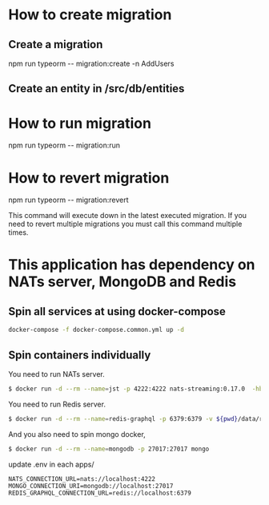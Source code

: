 # How to create migration
## Create a migration
npm run typeorm -- migration:create -n AddUsers
## Create an entity in /src/db/entities


# How to run migration
npm run typeorm -- migration:run

# How to revert migration 
npm run typeorm -- migration:revert

This command will execute down in the latest executed migration. If you need to revert multiple migrations you must call this command multiple times.

# This application has dependency on NATs server, MongoDB and Redis

## Spin all services at using docker-compose
```bash
docker-compose -f docker-compose.common.yml up -d
```

## Spin containers individually

You need to run NATs server.

```bash
$ docker run -d --rm --name=jst -p 4222:4222 nats-streaming:0.17.0  -hbi 5s -hbt 5s -hbf 2 -SD -cid enoch
```

You need to run Redis server.

```bash
$ docker run -d --rm --name=redis-graphql -p 6379:6379 -v ${pwd}/data/redis:/data redis:latest
```

And you also need to spin mongo docker,

```bash
$ docker run -d --rm --name=mongodb -p 27017:27017 mongo
```

update .env in each apps/
```.env
NATS_CONNECTION_URL=nats://localhost:4222
MONGO_CONNECTION_URI=mongodb://localhost:27017
REDIS_GRAPHQL_CONNECTION_URL=redis://localhost:6379
```